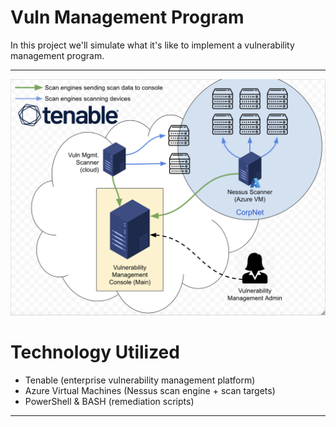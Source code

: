 # Vuln Management Program

In this project we'll simulate what it's like to implement a vulnerability management program.

---

![infrastructre](./azure-tenable.png)

# Technology Utilized
- Tenable (enterprise vulnerability management platform)
- Azure Virtual Machines (Nessus scan engine + scan targets)
- PowerShell & BASH (remediation scripts)

---

